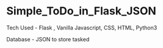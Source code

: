 
# Simple_ToDo_in_Flask_JSON

Tech Used - Flask , Vanilla Javascript, CSS, HTML, Python3 


Database - JSON to store tasked
